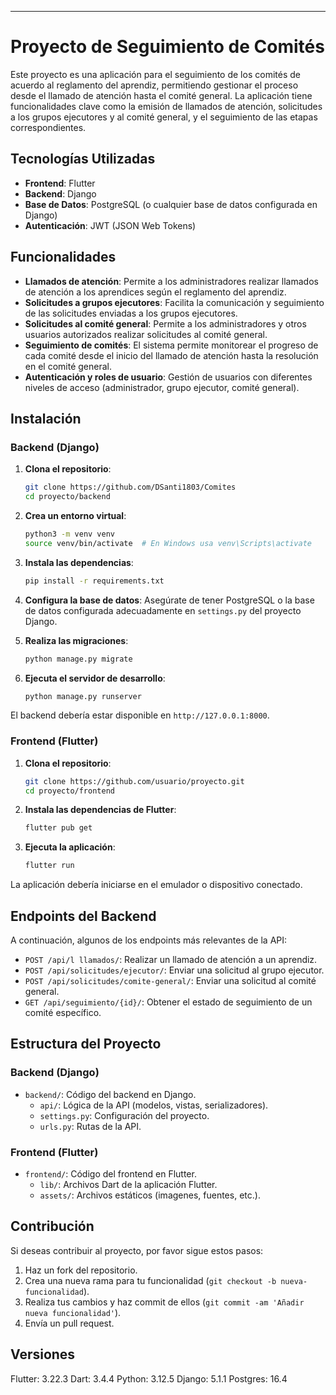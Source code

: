 ---

# Proyecto de Seguimiento de Comités

Este proyecto es una aplicación para el seguimiento de los comités de acuerdo al reglamento del aprendiz, permitiendo gestionar el proceso desde el llamado de atención hasta el comité general. La aplicación tiene funcionalidades clave como la emisión de llamados de atención, solicitudes a los grupos ejecutores y al comité general, y el seguimiento de las etapas correspondientes.

## Tecnologías Utilizadas

- **Frontend**: Flutter
- **Backend**: Django
- **Base de Datos**: PostgreSQL (o cualquier base de datos configurada en Django)
- **Autenticación**: JWT (JSON Web Tokens)

## Funcionalidades

- **Llamados de atención**: Permite a los administradores realizar llamados de atención a los aprendices según el reglamento del aprendiz.
- **Solicitudes a grupos ejecutores**: Facilita la comunicación y seguimiento de las solicitudes enviadas a los grupos ejecutores.
- **Solicitudes al comité general**: Permite a los administradores y otros usuarios autorizados realizar solicitudes al comité general.
- **Seguimiento de comités**: El sistema permite monitorear el progreso de cada comité desde el inicio del llamado de atención hasta la resolución en el comité general.
- **Autenticación y roles de usuario**: Gestión de usuarios con diferentes niveles de acceso (administrador, grupo ejecutor, comité general).

## Instalación

### Backend (Django)

1. **Clona el repositorio**:
   ```bash
   git clone https://github.com/DSanti1803/Comites
   cd proyecto/backend
   ```

2. **Crea un entorno virtual**:
   ```bash
   python3 -m venv venv
   source venv/bin/activate  # En Windows usa venv\Scripts\activate
   ```

3. **Instala las dependencias**:
   ```bash
   pip install -r requirements.txt
   ```

4. **Configura la base de datos**: Asegúrate de tener PostgreSQL o la base de datos configurada adecuadamente en `settings.py` del proyecto Django.

5. **Realiza las migraciones**:
   ```bash
   python manage.py migrate
   ```

6. **Ejecuta el servidor de desarrollo**:
   ```bash
   python manage.py runserver
   ```

El backend debería estar disponible en `http://127.0.0.1:8000`.

### Frontend (Flutter)

1. **Clona el repositorio**:
   ```bash
   git clone https://github.com/usuario/proyecto.git
   cd proyecto/frontend
   ```

2. **Instala las dependencias de Flutter**:
   ```bash
   flutter pub get
   ```

3. **Ejecuta la aplicación**:
   ```bash
   flutter run
   ```

La aplicación debería iniciarse en el emulador o dispositivo conectado.

## Endpoints del Backend

A continuación, algunos de los endpoints más relevantes de la API:

- `POST /api/l llamados/`: Realizar un llamado de atención a un aprendiz.
- `POST /api/solicitudes/ejecutor/`: Enviar una solicitud al grupo ejecutor.
- `POST /api/solicitudes/comite-general/`: Enviar una solicitud al comité general.
- `GET /api/seguimiento/{id}/`: Obtener el estado de seguimiento de un comité específico.

## Estructura del Proyecto

### Backend (Django)
- `backend/`: Código del backend en Django.
  - `api/`: Lógica de la API (modelos, vistas, serializadores).
  - `settings.py`: Configuración del proyecto.
  - `urls.py`: Rutas de la API.

### Frontend (Flutter)
- `frontend/`: Código del frontend en Flutter.
  - `lib/`: Archivos Dart de la aplicación Flutter.
  - `assets/`: Archivos estáticos (imagenes, fuentes, etc.).

## Contribución

Si deseas contribuir al proyecto, por favor sigue estos pasos:

1. Haz un fork del repositorio.
2. Crea una nueva rama para tu funcionalidad (`git checkout -b nueva-funcionalidad`).
3. Realiza tus cambios y haz commit de ellos (`git commit -am 'Añadir nueva funcionalidad'`).
4. Envía un pull request.

## Versiones
Flutter: 3.22.3
Dart: 3.4.4
Python: 3.12.5
Django: 5.1.1
Postgres: 16.4
